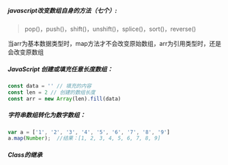 ##### javascript改变数组自身的方法（七个）:

> pop()，push()，shift()，unshift()，splice()，sort()，reverse()

当arr为基本数据类型时，map方法才不会改变原始数组，arr为引用类型时，还是会改变原数组



##### JavaScript 创建或填充任意长度数组：

```javascript
const data = '' // 填充的内容
const len = 2 // 创建的数组长度
const arr = new Array(len).fill(data)
```



##### 字符串数组转化为数字数组：

```javascript
var a = ['1', '2', '3', '4', '5', '6', '7', '8', '9']
a.map(Number);  //结果：[1, 2, 3, 4, 5, 6, 7, 8, 9]
```

##### Class的继承

